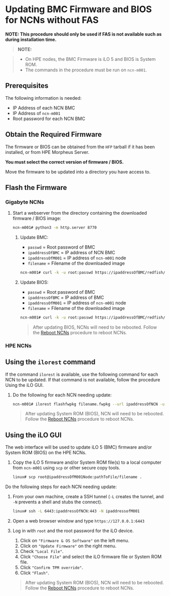 # Updating BMC Firmware and BIOS for NCNs without FAS

**NOTE: This procedure should only be used if FAS is not available such as during installation time.**

> **NOTE:**

> * On HPE nodes, the BMC Firmware is iLO 5 and BIOS is System ROM.
> * The commands in the procedure must be run on `ncn-m001`.

## Prerequisites

The following information is needed:

* IP Address of each NCN BMC
* IP Address of `ncn-m001`
* Root password for each NCN BMC

## Obtain the Required Firmware

The firmware or BIOS can be obtained from the `HFP` tarball if it has been installed, or from HPE Morpheus Server.

**You must select the correct version of firmware / BIOS.**

Move the firmware to be updated into a directory you have access to.

## Flash the Firmware

### Gigabyte NCNs

1. Start a webserver from the directory containing the downloaded firmware / BIOS image:

    ```bash
    ncn-m001# python3 -m http.server 8770
    ```

    1. Update BMC:

       * `passwd` = Root password of BMC
       * `ipaddressOfBMC` = IP address of NCN BMC
       * `ipaddressOfM001` = IP address of `ncn-m001` node
       * `filename` = Filename of the downloaded image

       ```bash
       ncn-m001# curl -k -u root:passwd https://ipaddressOfBMC/redfish/v1/UpdateService/Actions/SimpleUpdate -d '{"ImageURI":"http://ipaddressOfM001:8770/filename", "TransferProtocol":"HTTP", "UpdateComponent":"BMC"}'
       ```

    2. Update BIOS:

       * `passwd` = Root password of BMC
       * `ipaddressOfBMC` = IP address of BMC
       * `ipaddressOfM001` = IP address of `ncn-m001` node
       * `filename` = Filename of the downloaded image

       ```bash
       ncn-m001# curl -k -u root:passwd https://ipaddressOfBMC/redfish/v1/UpdateService/Actions/SimpleUpdate -d '{"ImageURI":"http://ipaddressOfM001:8770/filename", "TransferProtocol":"HTTP", "UpdateComponent":"BIOS"}'
       ```

       > After updating BIOS, NCNs will need to be rebooted. Follow the [Reboot NCNs](../node_management/Reboot_NCNs.md) procedure to reboot NCNs.

### HPE NCNs

## Using the `ilorest` command

If the command `ilorest` is available, use the following command for each NCN to be updated.
If that command is not available, follow the procedure Using the iLO GUI.

1. Do the following for each NCN needing update:

    ```bash
    ncn-m001# ilorest flashfwpkg filename.fwpkg --url ipaddressOfNCN -u root -p passwd
    ```

    > After updating System ROM (BIOS), NCN will need to be rebooted. Follow the [Reboot NCNs](../node_management/Reboot_NCNs.md) procedure to reboot NCNs.

## Using the iLO GUI

The web interface will be used to update iLO 5 (BMC) firmware and/or System ROM (BIOS) on the HPE NCNs.

1. Copy the iLO 5 firmware and/or System ROM file(s) to a local computer from `ncn-m001` using `scp` or other secure copy tools.

    ```bash
    linux# scp root@ipaddressOfM001Node:pathToFile/filename .
    ```

Do the following steps for each NCN needing update:

1. From your own machine, create a SSH tunnel (`-L` creates the tunnel, and `-N` prevents a shell and stubs the connect).

    ```bash
    linux# ssh -L 6443:ipaddressOfNCN:443 -N ipaddressofM001
    ```

1. Open a web browser window and type `https://127.0.0.1:6443`

1. Log in with `root` and the root password for the iLO device.

    1. Click on `"Firmware & OS Software"` on the left menu.
    1. Click on `"Update Firmware"` on the right menu.
    1. Check `"Local File"`.
    1. Click `"Choose File"` and select the iLO firmware file or System ROM file.
    1. Click `"Confirm TPM override"`.
    1. Click `"Flash"`.

    > After updating System ROM (BIOS), NCN will need to be rebooted. Follow the [Reboot NCNs](../node_management/Reboot_NCNs.md) procedure to reboot NCNs.
